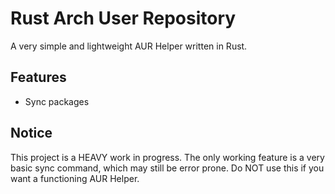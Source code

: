 
# Rust Arch User Repository

A very simple and lightweight AUR Helper written in Rust. 




## Features

- Sync packages




## Notice

This project is a HEAVY work in progress. The only working feature is a very basic sync command, which may still be error prone. Do NOT use this if you want a functioning AUR Helper.